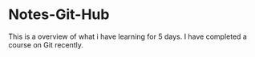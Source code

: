 # Notes-Git-Hub
This is a overview of what i have learning for 5 days.
I have completed a course on Git recently.

